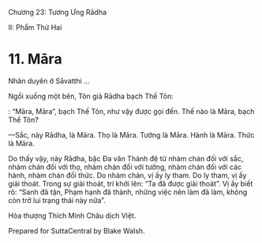  

Chương 23: Tương Ưng Rādha

II: Phẩm Thứ Hai

# 11\. Māra

Nhân duyên ở Sāvatthi …

Ngồi xuống một bên, Tôn giả Rādha bạch Thế Tôn:

: “Māra, Māra”, bạch Thế Tôn, như vậy được gọi đến. Thế nào là Māra, bạch Thế Tôn?

—Sắc, này Rādha, là Māra. Thọ là Māra. Tưởng là Māra. Hành là Māra. Thức là Māra.

Do thấy vậy, này Rādha, bậc Ða văn Thánh đệ tử nhàm chán đối với sắc, nhàm chán đối với thọ, nhàm chán đối với tưởng, nhàm chán đối với các hành, nhàm chán đối thức. Do nhàm chán, vị ấy ly tham. Do ly tham, vị ấy giải thoát. Trong sự giải thoát, trí khởi lên: “Ta đã được giải thoát”. Vị ấy biết rõ: “Sanh đã tận, Phạm hạnh đã thành, những việc nên làm đã làm, không còn trở lui trạng thái này nữa”.

Hòa thượng Thích Minh Châu dịch Việt.

Prepared for SuttaCentral by Blake Walsh.